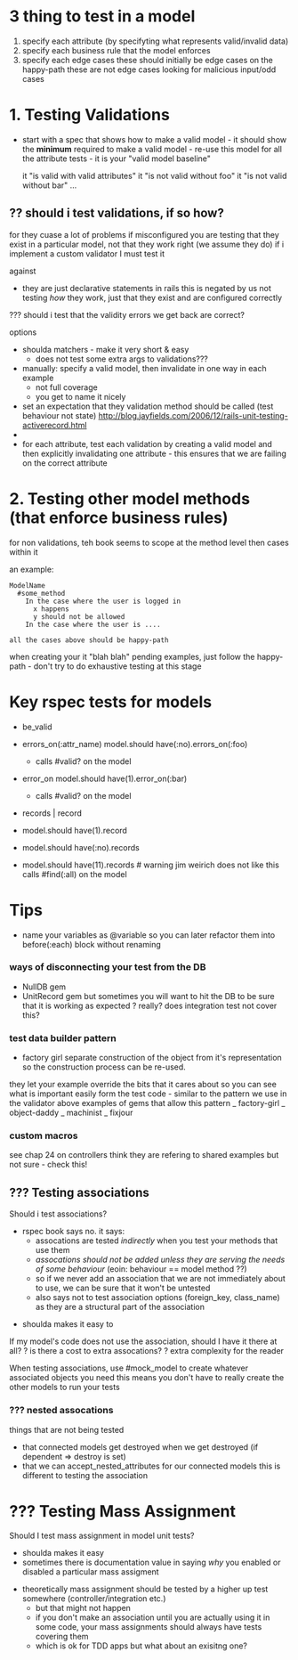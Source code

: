 # 3 thing to test in a model

1. specify each attribute (by specifyting what represents valid/invalid data)
2. specify each business rule that the model enforces
3. specify each edge cases these should initially be edge cases on the
   happy-path these are not edge cases looking for malicious input/odd cases

# 1. Testing Validations

- start with a spec that shows how to make a valid model - it should show the
  **minimum** required to make a valid model - re-use this model for all the
  attribute tests - it is your "valid model baseline"

    it "is valid with valid attributes" it "is not valid without foo" it "is not
    valid without bar" ...

## ?? should i test validations, if so how?

for they cuase a lot of problems if misconfigured you are testing that they
exist in a particular model, not that they work right (we assume they do) if i
implement a custom validator I must test it

against

- they are just declarative statements in rails this is negated by us not
  testing _how_ they work, just that they exist and are configured correctly

??? should i test that the validity errors we get back are correct?

options

- shoulda matchers - make it very short & easy
    - does not test some extra args to validations???
- manually: specify a valid model, then invalidate in one way in each example
    - not full coverage
    * you get to name it nicely
- set an expectation that they validation method should be called (test
  behaviour not state)
  http://blog.jayfields.com/2006/12/rails-unit-testing-activerecord.html
-
- for each attribute, test each validation by creating a valid model and then
  explicitly invalidating one attribute - this ensures that we are failing on
  the correct attribute

# 2. Testing other model methods (that enforce business rules)

for non validations, teh book seems to scope at the method level then cases
within it

an example:

    ModelName
      #some_method
        In the case where the user is logged in
          x happens
          y should not be allowed
        In the case where the user is ....

    all the cases above should be happy-path

when creating your it "blah blah" pending examples, just follow the happy-path -
don't try to do exhaustive testing at this stage

# Key rspec tests for models

- be_valid

- errors_on(:attr_name) model.should have(:no).errors_on(:foo)
    - calls #valid? on the model

- error_on model.should have(1).error_on(:bar)
    - calls #valid? on the model

- records | record
- model.should have(1).record
- model.should have(:no).records
- model.should have(11).records # warning jim weirich does not like this calls
  #find(:all) on the model

# Tips

- name your variables as @variable so you can later refactor them into
  before(:each) block without renaming

### ways of disconnecting your test from the DB

- NullDB gem
- UnitRecord gem but sometimes you will want to hit the DB to be sure that it is
  working as expected ? really? does integration test not cover this?

### test data builder pattern

- factory girl separate construction of the object from it's representation so
  the construction process can be re-used.

they let your example override the bits that it cares about so you can see what
is important easily form the test code - similar to the pattern we use in the
validator above examples of gems that allow this pattern _ factory-girl _
object-daddy _ machinist _ fixjour

### custom macros

see chap 24 on controllers think they are refering to shared examples but not
sure - check this!

## ??? Testing associations

Should i test associations?

- rspec book says no. it says:
    - assocations are tested _indirectly_ when you test your methods that use
      them
    - _assocations should not be added unless they are serving the needs of some
      behaviour_ (eoin: behaviour == model method ??)
    - so if we never add an association that we are not immediately about to
      use, we can be sure that it won't be untested
    - also says not to test association options (foreign_key, class_name) as
      they are a structural part of the association

* shoulda makes it easy to

If my model's code does not use the association, should I have it there at all?
? is there a cost to extra assocations? ? extra complexity for the reader

When testing associations, use #mock_model to create whatever associated objects
you need this means you don't have to really create the other models to run your
tests

### ??? nested assocations

things that are not being tested

- that connected models get destroyed when we get destroyed (if dependent =>
  destroy is set)
- that we can accept_nested_attributes for our connected models this is
  different to testing the association

# ??? Testing Mass Assignment

Should I test mass assignment in model unit tests?

- shoulda makes it easy
- sometimes there is documentation value in saying _why_ you enabled or disabled
  a particular mass assigment

* theoretically mass assignment should be tested by a higher up test somewhere
  (controller/integration etc.)
    - but that might not happen
    * if you don't make an association until you are actually using it in some
      code, your mass assignments should always have tests covering them
    - which is ok for TDD apps but what about an exisitng one?
